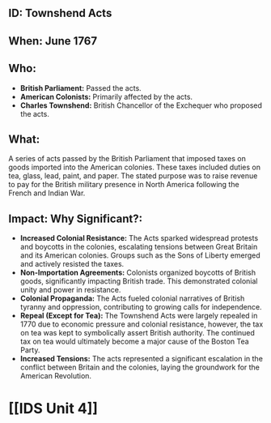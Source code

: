 ## ID: Townshend Acts

## When: June 1767

## Who:
* **British Parliament:**  Passed the acts.
* **American Colonists:** Primarily affected by the acts.  
* **Charles Townshend:**  British Chancellor of the Exchequer who proposed the acts.

## What: 
A series of acts passed by the British Parliament that imposed taxes on goods imported into the American colonies.  These taxes included duties on tea, glass, lead, paint, and paper.  The stated purpose was to raise revenue to pay for the British military presence in North America following the French and Indian War.

## Impact: Why Significant?:
* **Increased Colonial Resistance:** The Acts sparked widespread protests and boycotts in the colonies, escalating tensions between Great Britain and its American colonies.  Groups such as the Sons of Liberty emerged and actively resisted the taxes.
* **Non-Importation Agreements:** Colonists organized boycotts of British goods, significantly impacting British trade.  This demonstrated colonial unity and power in resistance.
* **Colonial Propaganda:** The Acts fueled colonial narratives of British tyranny and oppression, contributing to growing calls for independence.
* **Repeal (Except for Tea):**  The Townshend Acts were largely repealed in 1770 due to economic pressure and colonial resistance, however, the tax on tea was kept to symbolically assert British authority.  The continued tax on tea would ultimately become a major cause of the Boston Tea Party.
* **Increased Tensions:** The acts represented a significant escalation in the conflict between Britain and the colonies, laying the groundwork for the American Revolution.

# [[IDS Unit 4]]
